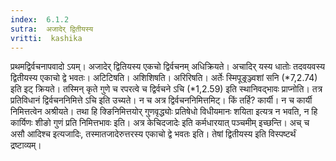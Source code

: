 ```yaml
---
index:  6.1.2
sutra:  अजादेर् द्वितीयस्य
vritti:  kashika 
---
```


प्रथमद्विर्वचनापवादो ऽयम्। अजादेर् द्वितियस्य एकचो द्विर्वचनम् अधिक्रियते। अचादिर् यस्य धातोः तदवयवस्य द्वितीयस्य एकाचो द्वे भवतः। अटिटिषति। अशिशिषति। अरिरिषति। अर्तेः स्मिपूङ्रञ्ज्वशां सनि (*7,2.74) इति इट् क्रियते। तस्मिन् कृते गुणे च रपरत्वे च द्विर्वचने ऽचि (*1,2.59) इति स्थानिवद्भावः प्राप्नोति। तत्र प्रतिविधानं द्विर्वचननिमित्ते ऽचि इति उच्यते। न च अत्र द्विर्वचननिमित्तमिट्। किं तर्हि? कार्यी। न च कार्यी निमित्तत्वेन अश्रीयते। तथा हि क्ङिनिमित्तयोर् गुणवृद्ध्योः प्रतिषेधो विधीयमानः शयिता इत्यत्र न भवति, न हि कार्यिणः शीङो गुणं प्रति निमित्तभावः इति। अत्र केचिदजादेः इति कर्मधारयात् पञ्चमीम् इच्छन्ति। अच् च असौ आदिश्च इत्यजादिः, तस्मातजादेरुत्तरस्य एकाचो द्वे भवतः इति। तेषां द्वितीयस्य इति विस्पष्टर्थं द्रष्टाव्यम्।

